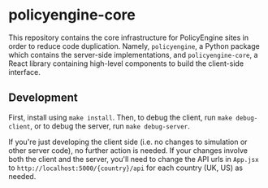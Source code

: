 # policyengine-core

This repository contains the core infrastructure for PolicyEngine sites in order to reduce code duplication. Namely, `policyengine`, a Python package which contains the server-side implementations, and `policyengine-core`, a React library containing high-level components to build the client-side interface.

## Development

First, install using `make install`. Then, to debug the client, run `make debug-client`, or to debug the server, run `make debug-server`.

If you're just developing the client side (i.e. no changes to simulation or other server code), no further action is needed. If your changes involve both the client and the server, you'll need to change the API urls in `App.jsx` to `http://localhost:5000/{country}/api` for each country (UK, US) as needed.

